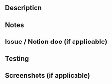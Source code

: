 ## Description

<!-- Please describe your changes -->

## Notes

<!-- Is there any additional information a reviewer should know?  -->

## Issue / Notion doc (if applicable)

<!-----------------------------------------------------------------------------
If applicable, link to the relevant Github issue(s) with `closes #XXX` to auto-close it when this PR is merged.

If there is an accompanying Notion document, please link that here as well.
------------------------------------------------------------------------------>

## Testing

<!-----------------------------------------------------------------------------
If your testing steps are technical, outline steps for an engineer to verify.

If your testing steps are functional, please provide a full guide with any features requiring special attention for operations to test your branch in the preview environment.
------------------------------------------------------------------------------>

## Screenshots (if applicable)
